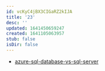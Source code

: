 ```yaml
---
id: vcKyC4jBX3CIGaRZ2kIJA
title: '23'
desc: ''
updated: 1641450659247
created: 1641105063957
stub: false
isDir: false
---
```


-  [azure-sql-database-vs-sql-server](https://azurelessons.com/azure-sql-database-vs-sql-server/) 
